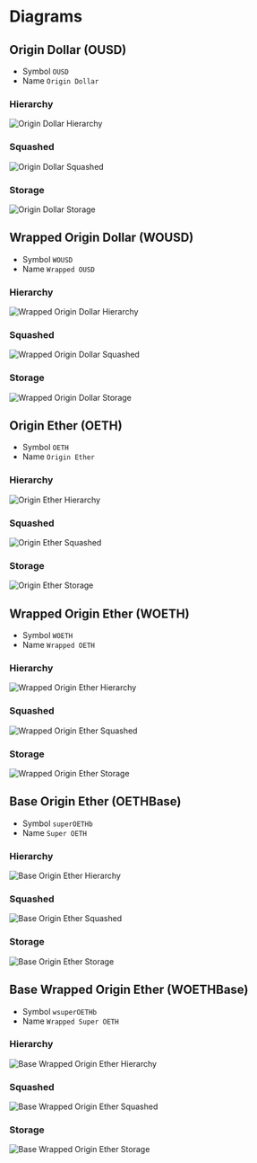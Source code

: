 # Diagrams

## Origin Dollar (OUSD)

- Symbol `OUSD`
- Name `Origin Dollar`

### Hierarchy

![Origin Dollar Hierarchy](../../docs/OUSDHierarchy.svg)

### Squashed

![Origin Dollar Squashed](../../docs/OUSDSquashed.svg)

### Storage

![Origin Dollar Storage](../../docs/OUSDStorage.svg)

## Wrapped Origin Dollar (WOUSD)

- Symbol `WOUSD`
- Name `Wrapped OUSD`

### Hierarchy

![Wrapped Origin Dollar Hierarchy](../../docs/WOUSDHierarchy.svg)

### Squashed

![Wrapped Origin Dollar Squashed](../../docs/WOUSDSquashed.svg)

### Storage

![Wrapped Origin Dollar Storage](../../docs/WOUSDStorage.svg)

## Origin Ether (OETH)

- Symbol `OETH`
- Name `Origin Ether`

### Hierarchy

![Origin Ether Hierarchy](../../docs/OETHHierarchy.svg)

### Squashed

![Origin Ether Squashed](../../docs/OETHSquashed.svg)

### Storage

![Origin Ether Storage](../../docs/OETHStorage.svg)

## Wrapped Origin Ether (WOETH)

- Symbol `WOETH`
- Name `Wrapped OETH`

### Hierarchy

![Wrapped Origin Ether Hierarchy](../../docs/WOETHHierarchy.svg)

### Squashed

![Wrapped Origin Ether Squashed](../../docs/WOETHSquashed.svg)

### Storage

![Wrapped Origin Ether Storage](../../docs/WOETHStorage.svg)

## Base Origin Ether (OETHBase)

- Symbol `superOETHb`
- Name `Super OETH`

### Hierarchy

![Base Origin Ether Hierarchy](../../docs/OETHBaseHierarchy.svg)

### Squashed

![Base Origin Ether Squashed](../../docs/OETHBaseSquashed.svg)

### Storage

![Base Origin Ether Storage](../../docs/OETHBaseStorage.svg)

## Base Wrapped Origin Ether (WOETHBase)

- Symbol `wsuperOETHb`
- Name `Wrapped Super OETH`

### Hierarchy

![Base Wrapped Origin Ether Hierarchy](../../docs/WOETHBaseHierarchy.svg)

### Squashed

![Base Wrapped Origin Ether Squashed](../../docs/WOETHBaseSquashed.svg)

### Storage

![Base Wrapped Origin Ether Storage](../../docs/WOETHBaseStorage.svg)
